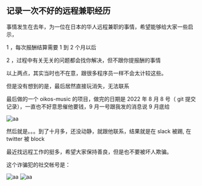 ## 记录一次不好的远程兼职经历

事情发生在去年，为一位在日本的华人远程兼职的事情，希望能够给大家一些启示，

1 ，每次报酬结算需要 1 到 2 个月以后

2 ，过程中有关无关的问题都会找你解决，但不跟你提报酬的事情

以上两点，其实当时也不在意，跟很多程序员一样不会太计较这些。

但是没有想到的是，最后居然直接玩消失，无法联系

最后做的一个 oikos-music 的项目，做完的日期是 2022 年 8 月 8 号（ git 提交记录），一直也不好意思催他要钱，9 月一号跟我发的消息说 9 月底给

![aa](https://i.imgur.com/nYWmsp2.png)

然后就是。。。到了十月多，还没动静，就跟他联系，结果就是在 slack 被踢, 在 twitter 被 block

最近找远程工作的挺多，希望大家保持善良，但是也不要被坏人欺骗。

这个诈骗犯的社交帐号是：

![aa](https://i.imgur.com/F3t34PT.jpg)
![aa](https://i.imgur.com/mBuwPhA.jpg)
